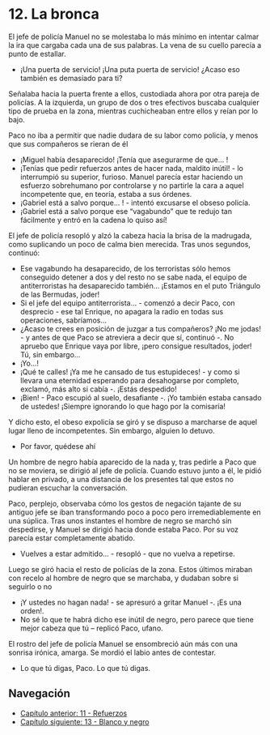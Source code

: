 # 12. La bronca

El jefe de policía Manuel no se molestaba lo más mínimo en intentar calmar la ira que cargaba cada una de sus palabras. La vena de su cuello parecía a punto de estallar.

- ¡Una puerta de servicio! ¡Una puta puerta de servicio! ¿Acaso eso también es demasiado para ti? 

Señalaba hacia la puerta frente a ellos, custodiada ahora por otra pareja de policías. A la izquierda, un grupo de dos o tres efectivos buscaba cualquier tipo de prueba en la zona, mientras cuchicheaban entre ellos y reían por lo bajo.

Paco no iba a permitir que nadie dudara de su labor como policía, y menos que sus compañeros se rieran de él

- ¡Miguel había desaparecido! ¡Tenía que asegurarme de que... !
- ¡Tenías que pedir refuerzos antes de hacer nada, maldito inútil! - lo interrumpió su superior, furioso. Manuel parecía estar haciendo un esfuerzo sobrehumano por controlarse y no partirle la cara a aquel incompetente que, en teoría, estaba a sus órdenes.
- ¡Gabriel está a salvo porque... ! - intentó excusarse el obseso policía.
- ¡Gabriel está a salvo porque ese “vagabundo” que te redujo tan fácilmente y entró en la cadena lo quiso así! 

El jefe de policía resopló y alzó la cabeza hacia la brisa de la madrugada, como suplicando un poco de calma bien merecida. Tras unos segundos, continuó:

- Ese vagabundo ha desaparecido, de los terroristas sólo hemos conseguido detener a dos y del resto no se sabe nada, el equipo de antiterroristas ha desaparecido también... ¡Estamos en el puto Triángulo de las Bermudas, joder!
- Si el jefe del equipo antiterrorista... - comenzó a decir Paco, con desprecio - ese tal Enrique, no apagara la radio en todas sus operaciones, sabríamos...
- ¿Acaso te crees en posición de juzgar a tus compañeros? ¡No me jodas! - y antes de que Paco se atreviera a decir que sí, continuó -. No apruebo que Enrique vaya por libre, ¡pero consigue resultados, joder! Tú, sin embargo...
- ¡Yo...!
- ¡Qué te calles! ¡Ya me he cansado de tus estupideces! - y como si llevara una eternidad esperando para desahogarse por completo, exclamó, más alto si cabía -. ¡Estás despedido!
- ¡Bien! - Paco escupió al suelo, desafiante -. ¡Yo también estaba cansado de ustedes! ¡Siempre ignorando lo que hago por la comisaría!

Y dicho esto, el obeso expolicía se giró y se dispuso a marcharse de aquel lugar lleno de incompetentes. Sin embargo, alguien lo detuvo.

- Por favor, quédese ahí

Un hombre de negro había aparecido de la nada y, tras pedirle a Paco que no se moviera, se dirigió al jefe de policía. Cuando estuvo junto a él, le pidió hablar en privado, a una distancia de los presentes tal que estos no pudieran escuchar la conversación.

Paco, perplejo, observaba cómo los gestos de negación tajante de su antiguo jefe se iban transformando poco a poco pero irremediablemente en una súplica. Tras unos instantes el hombre de negro se marchó sin despedirse, y Manuel se dirigió hacia donde estaba Paco. Por su voz parecía estar completamente abatido.

- Vuelves a estar admitido... - resopló - que no vuelva a repetirse.

Luego se giró hacia el resto de policías de la zona. Estos últimos miraban con recelo al hombre de negro que se marchaba, y dudaban sobre si seguirlo o no

- ¡Y ustedes no hagan nada! - se apresuró a gritar Manuel -. ¡Es una orden!.
- No sé lo que te habrá dicho ese inútil de negro, pero parece que tiene mejor cabeza que tú – replicó Paco, ufano.

El rostro del jefe de policía Manuel se ensombreció aún más con una sonrisa irónica, amarga. Se mordió el labio antes de contestar.

- Lo que tú digas, Paco. Lo que tú digas.


## Navegación

- [Capítulo anterior: 11 - Refuerzos](c11_refuerzos.md)
- [Capítulo siguiente: 13 - Blanco y negro](c13_blanco-y-negro.md)
